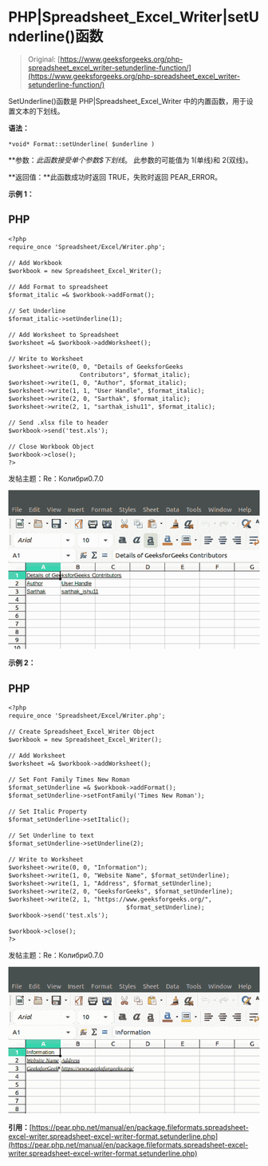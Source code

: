 # PHP|Spreadsheet_Excel_Writer|setUnderline()函数

> Original: [https://www.geeksforgeeks.org/php-spreadsheet_excel_writer-setunderline-function/](https://www.geeksforgeeks.org/php-spreadsheet_excel_writer-setunderline-function/)

SetUnderline()函数是 PHP|Spreadsheet_Excel_Writer 中的内置函数，用于设置文本的下划线。

**语法：**

```
*void* Format::setUnderline( $underline )
```

**参数：**此函数接受单个参数*$下划线*。 此参数的可能值为 1(单线)和 2(双线)。

**返回值：**此函数成功时返回 TRUE，失败时返回 PEAR_ERROR。

**示例 1：**

## PHP

```
<?php
require_once 'Spreadsheet/Excel/Writer.php';

// Add Workbook
$workbook = new Spreadsheet_Excel_Writer();

// Add Format to spreadsheet
$format_italic =& $workbook->addFormat();

// Set Underline
$format_italic->setUnderline(1);

// Add Worksheet to Spreadsheet
$worksheet =& $workbook->addWorksheet();

// Write to Worksheet
$worksheet->write(0, 0, "Details of GeeksforGeeks
                    Contributors", $format_italic);
$worksheet->write(1, 0, "Author", $format_italic);
$worksheet->write(1, 1, "User Handle", $format_italic);
$worksheet->write(2, 0, "Sarthak", $format_italic);
$worksheet->write(2, 1, "sarthak_ishu11", $format_italic);

// Send .xlsx file to header
$workbook->send('test.xls');

// Close Workbook Object
$workbook->close();
?>
```

发帖主题：Re：Колибри0.7.0

![](img/89e4d8b710d8717fae5a04bd108a2c20.png)

**示例 2：**

## PHP

```
<?php
require_once 'Spreadsheet/Excel/Writer.php';

// Create Spreadsheet_Excel_Writer Object
$workbook = new Spreadsheet_Excel_Writer();

// Add Worksheet
$worksheet =& $workbook->addWorksheet();

// Set Font Family Times New Roman
$format_setUnderline =& $workbook->addFormat();
$format_setUnderline->setFontFamily('Times New Roman');

// Set Italic Property
$format_setUnderline->setItalic();

// Set Underline to text
$format_setUnderline->setUnderline(2);

// Write to Worksheet
$worksheet->write(0, 0, "Information");
$worksheet->write(1, 0, "Website Name", $format_setUnderline);
$worksheet->write(1, 1, "Address", $format_setUnderline);
$worksheet->write(2, 0, "GeeksforGeeks", $format_setUnderline);
$worksheet->write(2, 1, "https://www.geeksforgeeks.org/",
                                 $format_setUnderline);
$workbook->send('test.xls');

$workbook->close();
?>
```

发帖主题：Re：Колибри0.7.0

![](img/9577b57e9bea19d03a3191610fd65fcb.png)

**引用：**[https://pear.php.net/manual/en/package.fileformats.spreadsheet-excel-writer.spreadsheet-excel-writer-format.setunderline.php](https://pear.php.net/manual/en/package.fileformats.spreadsheet-excel-writer.spreadsheet-excel-writer-format.setunderline.php)